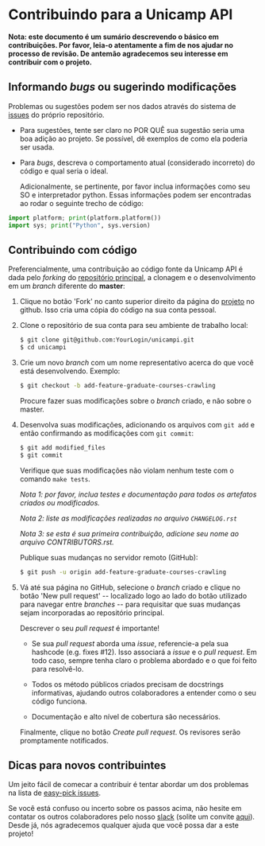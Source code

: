 # Contribuindo para a Unicamp API

**Nota: este documento é um sumário descrevendo o básico em contribuições.
Por favor, leia-o atentamente a fim de nos ajudar no processo de revisão.
De antemão agradecemos seu interesse em contribuir com o projeto.**


## Informando *bugs* ou sugerindo modificações

Problemas ou sugestões podem ser nos dados através do sistema de
[issues](https://github.com/gabisurita/unicampi/issues) do próprio
repositório.

-  Para sugestões, tente ser claro no POR QUÊ sua sugestão seria uma
   boa adição ao projeto. Se possível, dê exemplos de como ela poderia
   ser usada.

-  Para *bugs*, descreva o comportamento atual (considerado incorreto)
   do código e qual seria o ideal.

   Adicionalmente, se pertinente, por favor inclua informações como seu
   SO e interpretador python. Essas informações podem ser encontradas
   ao rodar o seguinte trecho de código:

  ```python
  import platform; print(platform.platform())
  import sys; print("Python", sys.version)
  ```


## Contribuindo com código

Preferencialmente, uma contribuição ao código fonte da Unicamp API é dada
pelo *forking* do [repositório principal](https://github.com/gabisurita/unicampi),
a clonagem e o desenvolvimento em um *branch* diferente do **master**:

1. Clique no botão 'Fork' no canto superior direito da página do
   [projeto](https://github.com/gabisurita/unicampi) no github. Isso cria uma
   cópia do código na sua conta pessoal.

2. Clone o repositório de sua conta para seu ambiente de trabalho local:

   ```bash
   $ git clone git@github.com:YourLogin/unicampi.git
   $ cd unicampi
   ```

3. Crie um novo *branch* com um nome representativo acerca do que você está
   desenvolvendo. Exemplo:

   ```bash
   $ git checkout -b add-feature-graduate-courses-crawling
   ```

   Procure fazer suas modificações sobre o *branch* criado, e não sobre o
   master.

4. Desenvolva suas modificações, adicionando os arquivos com ``git add`` e
   então confirmando as modificações com ``git commit``:

   ```bash
   $ git add modified_files
   $ git commit
   ```

   Verifique que suas modificações não violam nenhum teste com o
   comando `make tests`.

   *Nota 1: por favor, inclua testes e documentação para todos os
   artefatos criados ou modificados.*

   *Nota 2: liste as modificações realizadas no arquivo `CHANGELOG.rst`*

   *Nota 3: se esta é sua primeira contribuição, adicione seu nome ao
   arquivo CONTRIBUTORS.rst.*


   Publique suas mudanças no servidor remoto (GitHub):

   ```bash
   $ git push -u origin add-feature-graduate-courses-crawling
   ```

5. Vá até sua página no GitHub, selecione o *branch* criado e clique
   no botão 'New pull request' -- localizado logo ao lado do botão
   utilizado para navegar entre *branches* -- para requisitar que
   suas mudanças sejam incorporadas ao repositório principal.

   Descrever o seu *pull request* é importante!

   -  Se sua *pull request* aborda uma *issue*, referencie-a pela sua hashcode
      (e.g. fixes #12). Isso associará a *issue* e o *pull request*. Em todo caso,
      sempre tenha claro o problema abordado e o que foi feito para resolvê-lo.

   -  Todos os método públicos criados precisam de docstrings informativas,
      ajudando outros colaboradores a entender como o seu código funciona.

   -  Documentação e alto nível de cobertura são necessários.

   Finalmente, clique no botão *Create pull request*.
   Os revisores serão promptamente notificados.


## Dicas para novos contribuintes

Um jeito fácil de comecar a contribuir é tentar abordar um dos problemas
na lista de [easy-pick issues](https://github.com/gabisurita/unicampi/issues?q=is%3Aopen+is%3Aissue+label%3Aeasy-pick).

Se você está confuso ou incerto sobre os passos acima, não hesite em contatar
os outros colaboradores pelo nosso [slack](https://unicampi.slack.com)
(solite um convite [aqui](https://unicampi-slack.herokuapp.com/)).
Desde já, nós agradecemos qualquer ajuda que você possa dar a este projeto!

